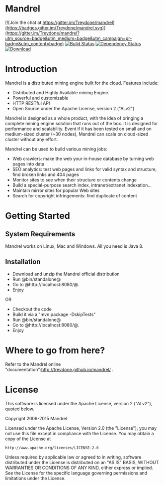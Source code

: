 # Mandrel
[![Join the chat at https://gitter.im/Treydone/mandrel](https://badges.gitter.im/Treydone/mandrel.svg)](https://gitter.im/Treydone/mandrel?utm_source=badge&utm_medium=badge&utm_campaign=pr-badge&utm_content=badge)
[![Build Status](https://api.travis-ci.org/Treydone/mandrel.svg?branch=master)](https://travis-ci.org/Treydone/mandrel)
[![Dependency Status](https://www.versioneye.com/user/projects/56f00aab35630e0034fd99fe/badge.svg?style=flat)](https://www.versioneye.com/user/projects/56f00aab35630e0034fd99fe)
[![Download](https://api.bintray.com/packages/treydone/maven/mandrel/images/download.svg)](https://bintray.com/treydone/maven/mandrel/_latestVersion)

# Introduction

Mandrel is a distributed mining engine built for the cloud. Features include:

* Distributed and Highly Available mining Engine.
* Powerful and customizable
* HTTP RESTful API
* Open Source under the Apache License, version 2 ("ALv2")

Mandrel is designed as a whole product, with the idea of bringing a complete mining engine solution that runs out of the box. It is designed for performance and scalability. Event if it has been tested on small and on medium-sized cluster (~30 nodes), Mandrel can scale on cloud-sized cluster without any effort.

Mandrel can be used to build various mining jobs:

- Web crawlers: make the web your in-house database by turning web pages into data
- SEO analytics: test web pages and links for valid syntax and structure, find broken links and 404 pages
- Monitor sites to see when their structure or contents change
- Build a special-purpose search index, intranet/extranet indexation...
- Maintain mirror sites for popular Web sites
- Search for copyright infringements: find duplicate of content

# Getting Started


## System Requirements

Mandrel works on Linux, Mac and Windows. All you need is Java 8.


## Installation

* Download and unzip the Mandrel official distribution
* Run @bin/standalone@
* Go to @http://localhost:8080/@.
* Enjoy

OR

* Checkout the code
* Build it via a "mvn package -DskipTests"
* Run @bin/standalone@
* Go to @http://localhost:8080/@.
* Enjoy

# Where to go from here? 

Refer to the Mandrel online "documentation":http://treydone.github.io/mandrel/ .


# License

This software is licensed under the Apache License, version 2 ("ALv2"), quoted below.

Copyright 2009-2015 Mandrel

Licensed under the Apache License, Version 2.0 (the "License"); you may not
use this file except in compliance with the License. You may obtain a copy of
the License at

    http://www.apache.org/licenses/LICENSE-2.0

Unless required by applicable law or agreed to in writing, software
distributed under the License is distributed on an "AS IS" BASIS, WITHOUT
WARRANTIES OR CONDITIONS OF ANY KIND, either express or implied. See the
License for the specific language governing permissions and limitations under
the License.
